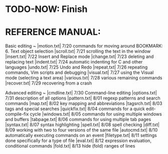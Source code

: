 # TODO-NOW: Finish

REFERENCE MANUAL:
================================================

Basic editing ~
|motion.txt|	7/20 commands for moving around
	BOOKMARK: 6. Text object selection
|scroll.txt|	7/21 scrolling the text in the window
|insert.txt|	7/22 Insert and Replace mode
|change.txt|	7/23 deleting and replacing text
|indent.txt|	7/24 automatic indenting for C and other languages
|undo.txt|	7/25 Undo and Redo
|repeat.txt|	7/26 repeating commands, Vim scripts and debugging
|visual.txt|	7/27 using the Visual mode (selecting a text area)
|various.txt|	7/28 various remaining commands
|recover.txt|	7/29 recovering from a crash

Advanced editing ~
|cmdline.txt|	7/30 Command-line editing
|options.txt|	7/31 description of all options
|pattern.txt|	8/01 regexp patterns and search commands
|map.txt|	8/02 key mapping and abbreviations
|tagsrch.txt|	8/03 tags and special searches
|quickfix.txt|	8/04 commands for a quick edit-compile-fix cycle
|windows.txt|	8/05 commands for using multiple windows and buffers
|tabpage.txt|	8/06 commands for using multiple tab pages
|syntax.txt|	8/07 syntax highlighting
|spell.txt|	8/08 spell checking
|diff.txt|	8/09 working with two to four versions of the same file
|autocmd.txt|	8/10 automatically executing commands on an event
|filetype.txt|	8/11 settings done specifically for a type of file
|eval.txt|	8/12 expression evaluation, conditional commands
|fold.txt|	8/13 hide (fold) ranges of lines

